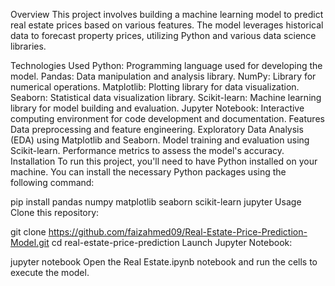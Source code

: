 Overview
This project involves building a machine learning model to predict real estate prices based on various features. The model leverages historical data to forecast property prices, utilizing Python and various data science libraries.

Technologies Used
Python: Programming language used for developing the model.
Pandas: Data manipulation and analysis library.
NumPy: Library for numerical operations.
Matplotlib: Plotting library for data visualization.
Seaborn: Statistical data visualization library.
Scikit-learn: Machine learning library for model building and evaluation.
Jupyter Notebook: Interactive computing environment for code development and documentation.
Features
Data preprocessing and feature engineering.
Exploratory Data Analysis (EDA) using Matplotlib and Seaborn.
Model training and evaluation using Scikit-learn.
Performance metrics to assess the model's accuracy.
Installation
To run this project, you'll need to have Python installed on your machine. You can install the necessary Python packages using the following command:

pip install pandas numpy matplotlib seaborn scikit-learn jupyter
Usage
Clone this repository:

git clone https://github.com/faizahmed09/Real-Estate-Price-Prediction-Model.git
cd real-estate-price-prediction
Launch Jupyter Notebook:

jupyter notebook
Open the Real Estate.ipynb notebook and run the cells to execute the model.
